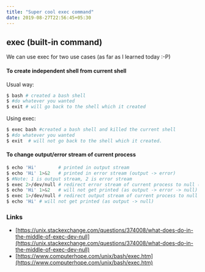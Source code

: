 ```yaml
---
title: "Super cool exec command"
date: 2019-08-27T22:56:45+05:30
---
```


## exec (built-in command)

We can use exec for two use cases (as far as I learned today :-P)

#### To create independent shell from current shell

Usual way:
```bash
$ bash # created a bash shell
$ #do whatever you wanted
$ exit # will go back to the shell which it created
 ```

Using exec:
```bash
$ exec bash #created a bash shell and killed the current shell
$ #do whatever you wanted
$ exit  # will not go back to the shell which it created.
```

#### To change output/error stream of current process

```bash
$ echo 'Hi'        # printed in output stream
$ echo 'Hi' 1>&2   # printed in error stream (output -> error)
$ #Note: 1 is output stream, 2 is error stream
$ exec 2>/dev/null # redirect error stream of current process to null (error -> null)
$ echo 'Hi' 1>&2   # will not get printed (as output -> error -> null)
$ exec 1>/dev/null # redirect output stream of current process to null (output -> null)
$ echo 'Hi' # will not get printed (as output -> null)
```

### Links
- [https://unix.stackexchange.com/questions/374008/what-does-do-in-the-middle-of-exec-dev-null](https://unix.stackexchange.com/questions/374008/what-does-do-in-the-middle-of-exec-dev-null)
- [https://www.computerhope.com/unix/bash/exec.htm](https://www.computerhope.com/unix/bash/exec.htm)